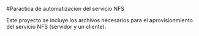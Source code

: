 

#Paractica de automatizacion del servicio NFS

Este proyecto se incluye los archivos necesarios para el aprovisionmiento del servicio NFS 
(servidor y un cliente).
